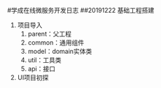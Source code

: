 #学成在线微服务开发日志
##20191222 基础工程搭建
1. 项目导入
    1. parent：父工程
    2. common：通用组件
    2. model：domain实体类
    4. util：工具类
    5. api：接口
2. UI项目初探